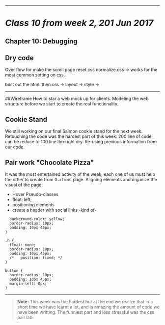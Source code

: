 
----------

# *Class  10 from week 2, 201 Jun 2017*

## Chapter 10: Debugging
## Dry code

 
Over flow for make the scroll page
reset.css
normalize.css → works for the most common setting on css.
 
built out the html. 
then css → layout → style → 
_______

##Wireframe
How to star a web mock up for clients. 
Modeling the web structure before we start to create the real functionality. 

## Cookie Stand
We still working on our final Salmon cookie stand for the next week. 
Retouching the code was the hardest part of this week. 
200 line of code can be reduce to 100 line throught dry. Re-using previous information from our code.

## Pair work "Chocolate Pizza" 
It was the most entertained activity of the week, each one of us must help the other to create from 0 a front page. Aligning elements and organize the visual of the page.

 - Hover Pseudo-classes
 - float: left;
 - positioning elements
 - create a header with social links -kind of- 

```a:hover {
  background-color: yellow;
  border-radius: 10px;
  padding: 10px 45px;
}

.h {
  float: none;
  border-radius: 10px;
  padding: 10px 45px;
  /*   position: fixed; */
}

button {
  border-radius: 10px;
  padding: 10px 45px;
  margin-left: 0px;
}
```


------
> **Note:**
This week was the hardest but at the end we realize that in a short time we have learnt a lot, and is amazing the amount of code we have been writting. The funniest part and less stressful was the css pair lab.


